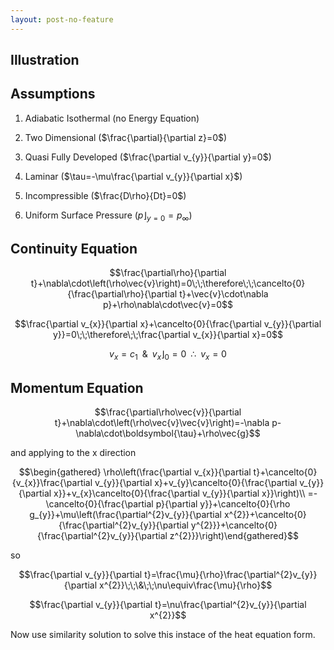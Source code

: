 ```yaml
---
layout: post-no-feature
---
```



Illustration
------------

Assumptions
-----------

1.  Adiabatic Isothermal (no Energy Equation)

2.  Two Dimensional ($\frac{\partial}{\partial z}=0$)

3.  Quasi Fully Developed ($\frac{\partial v_{y}}{\partial y}=0$)

4.  Laminar ($\tau=-\mu\frac{\partial v_{y}}{\partial x}$)

5.  Incompressible ($\frac{D\rho}{Dt}=0$)

6.  Uniform Surface Pressure ($\left.p\right\rfloor _{y=0}=p_{\infty}$)

Continuity Equation
-------------------

$$\frac{\partial\rho}{\partial t}+\nabla\cdot\left(\rho\vec{v}\right)=0\;\;\therefore\;\;\cancelto{0}{\frac{\partial\rho}{\partial t}+\vec{v}\cdot\nabla p}+\rho\nabla\cdot\vec{v}=0$$

$$\frac{\partial v_{x}}{\partial x}+\cancelto{0}{\frac{\partial v_{y}}{\partial y}}=0\;\;\therefore\;\;\frac{\partial v_{x}}{\partial x}=0$$

$$v_{x}=c_{1}\;\;\&\;\;\left.v_{x}\right\rfloor _{0}=0\;\;\therefore\;\;v_{x}=0$$

Momentum Equation
-----------------

$$\frac{\partial\rho\vec{v}}{\partial t}+\nabla\cdot\left(\rho\vec{v}\vec{v}\right)=-\nabla p-\nabla\cdot\boldsymbol{\tau}+\rho\vec{g}$$

and applying to the x direction

$$\begin{gathered}
\rho\left(\frac{\partial v_{x}}{\partial t}+\cancelto{0}{v_{x}}\frac{\partial v_{y}}{\partial x}+v_{y}\cancelto{0}{\frac{\partial v_{y}}{\partial x}}+v_{x}\cancelto{0}{\frac{\partial v_{y}}{\partial x}}\right)\\
=-\cancelto{0}{\frac{\partial p}{\partial y}}+\cancelto{0}{\rho g_{y}}+\mu\left(\frac{\partial^{2}v_{y}}{\partial x^{2}}+\cancelto{0}{\frac{\partial^{2}v_{y}}{\partial y^{2}}}+\cancelto{0}{\frac{\partial^{2}v_{y}}{\partial z^{2}}}\right)\end{gathered}$$

so

$$\frac{\partial v_{y}}{\partial t}=\frac{\mu}{\rho}\frac{\partial^{2}v_{y}}{\partial x^{2}}\;\;\&\;\;\nu\equiv\frac{\mu}{\rho}$$

$$\frac{\partial v_{y}}{\partial t}=\nu\frac{\partial^{2}v_{y}}{\partial x^{2}}$$

Now use similarity solution to solve this instace of the heat equation
form.
